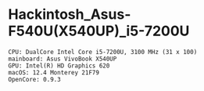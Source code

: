 # Hackintosh_Asus-F540U(X540UP)_i5-7200U

```
CPU: DualCore Intel Core i5-7200U, 3100 MHz (31 x 100)
mainboard: Asus VivoBook X540UP
GPU: Intel(R) HD Graphics 620 
macOS: 12.4 Monterey 21F79
OpenCore: 0.9.3
```